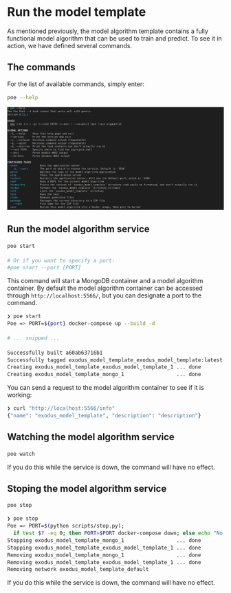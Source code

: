 # Run the model template

As mentioned previously, the model algorithm template contains a fully functional model algorithm that can be used to train and predict. To see it in action, we have defined several commands.

## The commands

For the list of available commands, simply enter:
```bash
poe --help
```

![](images/setup.png)

## Run the model algorithm service

```bash
poe start

# Or if you want to specify a port:
#poe start --port [PORT]
```

This command will start a MongoDB container and a model algorithm container. By default the model algorithm container can be accessed through `http://localhost:5566/`, but you can designate a port to the command.

```bash
❯ poe start
Poe => PORT=${port} docker-compose up --build -d

# ... snipped ...

Successfully built a60ab63716b1
Successfully tagged exodus_model_template_exodus_model_template:latest
Creating exodus_model_template_exodus_model_template_1 ... done
Creating exodus_model_template_mongo_1                 ... done
```

You can send a request to the model algorithm container to see if it is working:

```bash
❯ curl "http://localhost:5566/info"
{"name": "exodus_model_template", "description": "description"}
```

## Watching the model algorithm service

```bash
poe watch
```

If you do this while the service is down, the command will have no effect.

## Stoping the model algorithm service

```bash
poe stop
```

```bash
❯ poe stop
Poe => PORT=$(python scripts/stop.py);
  if test $? -eq 0; then PORT=$PORT docker-compose down; else echo "No container running, not stopping anything"; fi
Stopping exodus_model_template_mongo_1                 ... done
Stopping exodus_model_template_exodus_model_template_1 ... done
Removing exodus_model_template_mongo_1                 ... done
Removing exodus_model_template_exodus_model_template_1 ... done
Removing network exodus_model_template_default
```

If you do this while the service is down, the command will have no effect.
